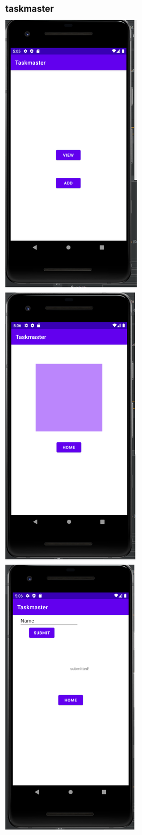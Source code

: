 # taskmaster

![Home Page](screenshots/home.PNG)


![Add page submitted](screenshots/view_picture.PNG)


![View page picture](screenshots/view_submitted.PNG)
